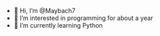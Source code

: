 - 👋 Hi, I’m @Maybach7
- 👀 I’m interested in programming for about a year
- 🌱 I’m currently learning Python
